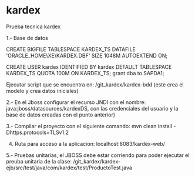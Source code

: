 # kardex
Prueba tecnica kardex

1.- Base de datos

CREATE BIGFILE TABLESPACE KARDEX_TS
  DATAFILE 'ORACLE_HOME\XE\KARDEX.DBF'
    SIZE 1048M
    AUTOEXTEND ON;
    
CREATE USER kardex
      IDENTIFIED BY kardex
      DEFAULT TABLESPACE  KARDEX_TS
      QUOTA 100M ON KARDEX_TS;
grant dba to SAPDA1;

Ejecutar script que se encuentra en: /git_kardex/kardex-bdd (este crea el modelo y crea datos iniciales)

2.- En el Jboss configurar el recurso JNDI con el nombre: java:jboss/datasources/kardexDS, con las credenciales del usuario y la base de datos creadas con el punto anterior)

3.- Compilar el proyecto con el siguiente comando: mvn clean install -Dhttps.protocols=TLSv1.2

4. Ruta para acceso a la aplicacion: localhost:8083/kardex-web/

5.- Pruebas unitarias, el JBOSS debe estar corriendo para poder ejecutar el preuba unitaria de la clase: /git_kardex/kardex-ejb/src/test/java/com/kardex/test/ProductoTest.java
